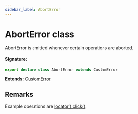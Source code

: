 ```yaml
---
sidebar_label: AbortError
---
```


# AbortError class

AbortError is emitted whenever certain operations are aborted.

#### Signature:

```typescript
export declare class AbortError extends CustomError
```

**Extends:** [CustomError](./puppeteer.customerror.md)

## Remarks

Example operations are [locator().click()](./puppeteer.locator.click.md).
